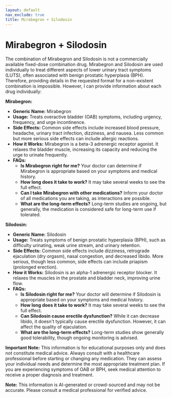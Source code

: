 ```yaml
---
layout: default
nav_exclude: true
title: Mirabegron + Silodosin
---
```


# Mirabegron + Silodosin

The combination of Mirabegron and Silodosin is not a commercially available fixed-dose combination drug.  Mirabegron and Silodosin are used individually to treat different aspects of lower urinary tract symptoms (LUTS), often associated with benign prostatic hyperplasia (BPH).  Therefore, providing details in the requested format for a non-existent combination is impossible.  However, I can provide information about each drug individually:

**Mirabegron:**

* **Generic Name:** Mirabegron
* **Usage:** Treats overactive bladder (OAB) symptoms, including urgency, frequency, and urge incontinence.
* **Side Effects:** Common side effects include increased blood pressure, headache, urinary tract infection, dizziness, and nausea.  Less common but more serious side effects can include allergic reactions.
* **How it Works:** Mirabegron is a beta-3 adrenergic receptor agonist. It relaxes the bladder muscle, increasing its capacity and reducing the urge to urinate frequently.
* **FAQs:**
    * **Is Mirabegron right for me?**  Your doctor can determine if Mirabegron is appropriate based on your symptoms and medical history.
    * **How long does it take to work?**  It may take several weeks to see the full effect.
    * **Can I take Mirabegron with other medications?**  Inform your doctor of all medications you are taking, as interactions are possible.
    * **What are the long-term effects?** Long-term studies are ongoing, but generally, the medication is considered safe for long-term use if tolerated.



**Silodosin:**

* **Generic Name:** Silodosin
* **Usage:** Treats symptoms of benign prostatic hyperplasia (BPH), such as difficulty urinating, weak urine stream, and urinary retention.
* **Side Effects:** Common side effects include dizziness, retrograde ejaculation (dry orgasm), nasal congestion, and decreased libido.  More serious, though less common, side effects can include priapism (prolonged erection).
* **How it Works:** Silodosin is an alpha-1 adrenergic receptor blocker. It relaxes the muscles in the prostate and bladder neck, improving urine flow.
* **FAQs:**
    * **Is Silodosin right for me?** Your doctor will determine if Silodosin is appropriate based on your symptoms and medical history.
    * **How long does it take to work?**  It may take several weeks to see the full effect.
    * **Can Silodosin cause erectile dysfunction?** While it can decrease libido, it doesn't typically cause erectile dysfunction. However, it can affect the quality of ejaculation.
    * **What are the long-term effects?** Long-term studies show generally good tolerability, though ongoing monitoring is advised.


**Important Note:** This information is for educational purposes only and does not constitute medical advice. Always consult with a healthcare professional before starting or changing any medication.  They can assess your individual needs and determine the most appropriate treatment plan.  If you are experiencing symptoms of OAB or BPH, seek medical attention to receive a proper diagnosis and treatment.


**Note:** This information is AI-generated or crowd-sourced and may not be accurate. Please consult a medical professional for verified advice.